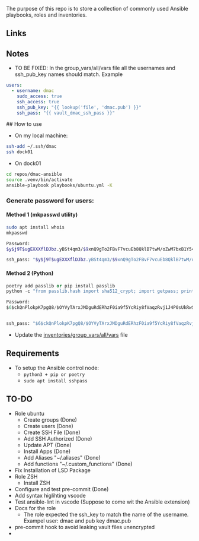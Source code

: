 The purpose of this repo is to store a collection of commonly used Ansible playbooks, roles and inventories.


## Links

## Notes
- TO BE FIXED: In the group_vars/all/vars file all the usernames and ssh_pub_key names should match. Example
```yaml
users:
  - username: dmac
    sudo_access: true
    ssh_access: true
    ssh_pub_key: "{{ lookup('file', 'dmac.pub') }}"
    ssh_pass: "{{ vault_dmac_ssh_pass }}"
```


## How to use
- On my local machine: 
```bash
ssh-add ~/.ssh/dmac
ssh dock01
```
- On dock01
```bash
cd repos/dmac-ansible
source .venv/bin/activate
ansible-playbook playbooks/ubuntu.yml -K

```


### Generate password for users:
#### Method 1 (mkpasswd utility)
```bash
sudo apt install whois
mkpasswd

Password:
$y$j9T$ugEXXXflDJbz.yBSt4qm3/$9xnQ9gTo2FBvF7vcuEb8QklB7twM/oZwM7bxB1Y54HA

ssh_pass: "$y$j9T$ugEXXXflDJbz.yBSt4qm3/$9xnQ9gTo2FBvF7vcuEb8QklB7twM/oZwM7bxB1Y54HA"
```

#### Method 2 (Python)
``` python
poetry add passlib or pip install passlib
python -c "from passlib.hash import sha512_crypt; import getpass; print(sha512_crypt.using(rounds=5000).hash(getpass.getpass()))"

Password:
$6$ckQnPlokpK7pgQ8/$OYVyTArxJMDguRdERhzF0ia9f5YcRiy8fVaqzRvj1J4P0sUkRwSgwWNT/3Pbic0Z2gZs4mW6jQPviosCBdmwJ.


ssh_pass: "$6$ckQnPlokpK7pgQ8/$OYVyTArxJMDguRdERhzF0ia9f5YcRiy8fVaqzRvj1J4P0sUkRwSgwWNT/3Pbic0Z2gZs4mW6jQPviosCBdmwJ."
```
- Update the [inventories/group_vars/all/vars](inventories/group_vars/all/vars) file

## Requirements
- To setup the Ansible control node:
    - `python3 + pip or poetry`
    - `sudo apt install sshpass`

## TO-DO
- Role ubuntu
    - Create groups (Done)
    - Create users (Done)
    - Create SSH File (Done)
    - Add SSH Authorized (Done)
    - Update APT (Done)
    - Install Apps (Done)
    - Add Aliases "~/.aliases" (Done)
    - Add functions "~/.custom_functions" (Done)
- Fix Installation of LSD Package
- Role ZSH
    - Install ZSH
- Configure and test pre-commit (Done)
- Add syntax higlihting vscode
- Test ansible-lint in vscode (Suppose to come wit the Ansible extension)
- Docs for the role
    - The role expected the ssh_key to match the name of the username. Exampel user: dmac and pub key dmac.pub
- pre-commit hook to avoid leaking vault files unencrypted
- 